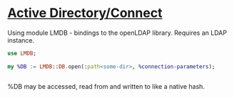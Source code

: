 [1]: https://rosettacode.org/wiki/Active_Directory/Connect

# [Active Directory/Connect][1]

Using module LMDB - bindings to the openLDAP library. Requires an LDAP instance.

```raku
use LMDB;
 
my %DB := LMDB::DB.open(:path<some-dir>, %connection-parameters);
 
```


%DB may be accessed, read from and written to like a native hash.
